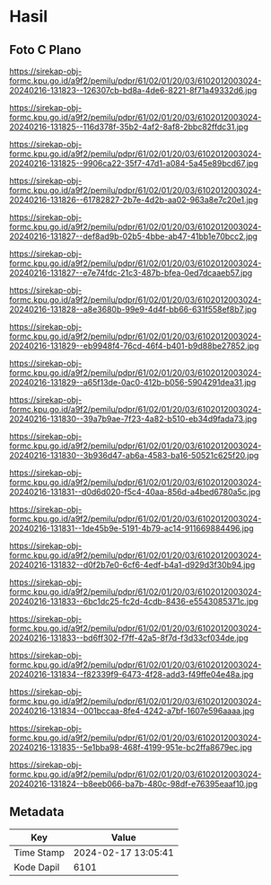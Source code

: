 # Hasil

## Foto C Plano

https://sirekap-obj-formc.kpu.go.id/a9f2/pemilu/pdpr/61/02/01/20/03/6102012003024-20240216-131823--126307cb-bd8a-4de6-8221-8f71a49332d6.jpg

https://sirekap-obj-formc.kpu.go.id/a9f2/pemilu/pdpr/61/02/01/20/03/6102012003024-20240216-131825--116d378f-35b2-4af2-8af8-2bbc82ffdc31.jpg

https://sirekap-obj-formc.kpu.go.id/a9f2/pemilu/pdpr/61/02/01/20/03/6102012003024-20240216-131825--9906ca22-35f7-47d1-a084-5a45e89bcd67.jpg

https://sirekap-obj-formc.kpu.go.id/a9f2/pemilu/pdpr/61/02/01/20/03/6102012003024-20240216-131826--61782827-2b7e-4d2b-aa02-963a8e7c20e1.jpg

https://sirekap-obj-formc.kpu.go.id/a9f2/pemilu/pdpr/61/02/01/20/03/6102012003024-20240216-131827--def8ad9b-02b5-4bbe-ab47-41bb1e70bcc2.jpg

https://sirekap-obj-formc.kpu.go.id/a9f2/pemilu/pdpr/61/02/01/20/03/6102012003024-20240216-131827--e7e74fdc-21c3-487b-bfea-0ed7dcaaeb57.jpg

https://sirekap-obj-formc.kpu.go.id/a9f2/pemilu/pdpr/61/02/01/20/03/6102012003024-20240216-131828--a8e3680b-99e9-4d4f-bb66-631f558ef8b7.jpg

https://sirekap-obj-formc.kpu.go.id/a9f2/pemilu/pdpr/61/02/01/20/03/6102012003024-20240216-131829--eb9948f4-76cd-46f4-b401-b9d88be27852.jpg

https://sirekap-obj-formc.kpu.go.id/a9f2/pemilu/pdpr/61/02/01/20/03/6102012003024-20240216-131829--a65f13de-0ac0-412b-b056-5904291dea31.jpg

https://sirekap-obj-formc.kpu.go.id/a9f2/pemilu/pdpr/61/02/01/20/03/6102012003024-20240216-131830--39a7b9ae-7f23-4a82-b510-eb34d9fada73.jpg

https://sirekap-obj-formc.kpu.go.id/a9f2/pemilu/pdpr/61/02/01/20/03/6102012003024-20240216-131830--3b936d47-ab6a-4583-ba16-50521c625f20.jpg

https://sirekap-obj-formc.kpu.go.id/a9f2/pemilu/pdpr/61/02/01/20/03/6102012003024-20240216-131831--d0d6d020-f5c4-40aa-856d-a4bed6780a5c.jpg

https://sirekap-obj-formc.kpu.go.id/a9f2/pemilu/pdpr/61/02/01/20/03/6102012003024-20240216-131831--1de45b9e-5191-4b79-ac14-911669884496.jpg

https://sirekap-obj-formc.kpu.go.id/a9f2/pemilu/pdpr/61/02/01/20/03/6102012003024-20240216-131832--d0f2b7e0-6cf6-4edf-b4a1-d929d3f30b94.jpg

https://sirekap-obj-formc.kpu.go.id/a9f2/pemilu/pdpr/61/02/01/20/03/6102012003024-20240216-131833--6bc1dc25-fc2d-4cdb-8436-e5543085371c.jpg

https://sirekap-obj-formc.kpu.go.id/a9f2/pemilu/pdpr/61/02/01/20/03/6102012003024-20240216-131833--bd6ff302-f7ff-42a5-8f7d-f3d33cf034de.jpg

https://sirekap-obj-formc.kpu.go.id/a9f2/pemilu/pdpr/61/02/01/20/03/6102012003024-20240216-131834--f82339f9-6473-4f28-add3-f49ffe04e48a.jpg

https://sirekap-obj-formc.kpu.go.id/a9f2/pemilu/pdpr/61/02/01/20/03/6102012003024-20240216-131834--001bccaa-8fe4-4242-a7bf-1607e596aaaa.jpg

https://sirekap-obj-formc.kpu.go.id/a9f2/pemilu/pdpr/61/02/01/20/03/6102012003024-20240216-131835--5e1bba98-468f-4199-951e-bc2ffa8679ec.jpg

https://sirekap-obj-formc.kpu.go.id/a9f2/pemilu/pdpr/61/02/01/20/03/6102012003024-20240216-131824--b8eeb066-ba7b-480c-98df-e76395eaaf10.jpg


## Metadata

| Key        | Value               |
| ---------- | ------------------- |
| Time Stamp | 2024-02-17 13:05:41 |
| Kode Dapil | 6101                |



